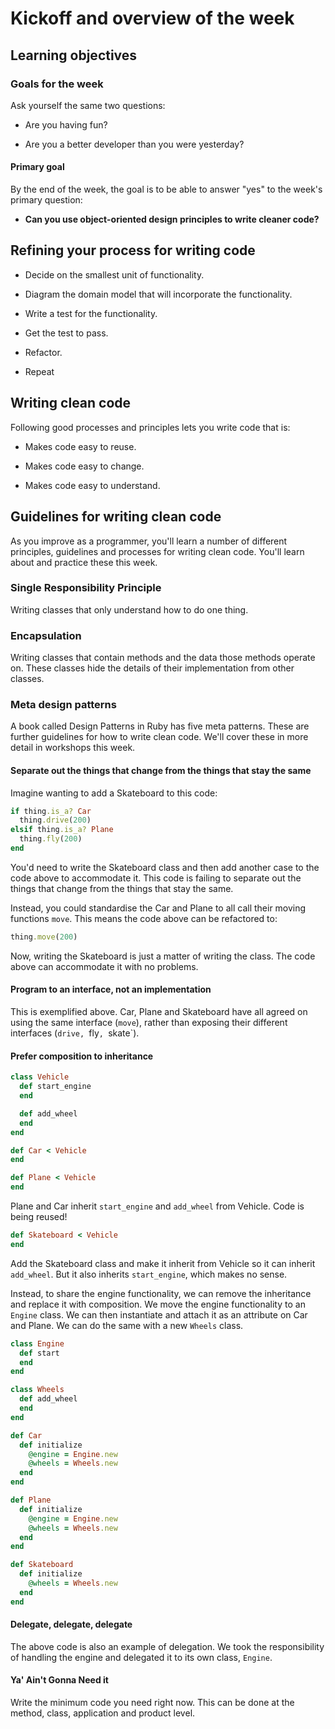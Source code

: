 # Kickoff and overview of the week

## Learning objectives

### Goals for the week

Ask yourself the same two questions:

* Are you having fun?

* Are you a better developer than you were yesterday?

#### Primary goal

By the end of the week, the goal is to be able to answer "yes" to the week's primary question:

* **Can you use object-oriented design principles to write cleaner code?**

## Refining your process for writing code

* Decide on the smallest unit of functionality.

* Diagram the domain model that will incorporate the functionality.

* Write a test for the functionality.

* Get the test to pass.

* Refactor.

* Repeat

## Writing clean code

Following good processes and principles lets you write code that is:

* Makes code easy to reuse.

* Makes code easy to change.

* Makes code easy to understand.

## Guidelines for writing clean code

As you improve as a programmer, you'll learn a number of different principles, guidelines and processes for writing clean code.  You'll learn about and practice these this week.

### Single Responsibility Principle

Writing classes that only understand how to do one thing.

### Encapsulation

Writing classes that contain methods and the data those methods operate on.  These classes hide the details of their implementation from other classes.

### Meta design patterns

A book called Design Patterns in Ruby has five meta patterns.  These are further guidelines for how to write clean code.  We'll cover these in more detail in workshops this week.

#### Separate out the things that change from the things that stay the same

Imagine wanting to add a Skateboard to this code:

```ruby
if thing.is_a? Car
  thing.drive(200)
elsif thing.is_a? Plane
  thing.fly(200)
end
```

You'd need to write the Skateboard class and then add another case to the code above to accommodate it.  This code is failing to separate out the things that change from the things that stay the same.

Instead, you could standardise the Car and Plane to all call their moving functions `move`.  This means the code above can be refactored to:

```ruby
thing.move(200)
```

Now, writing the Skateboard is just a matter of writing the class.  The code above can accommodate it with no problems.

#### Program to an interface, not an implementation

This is exemplified above.  Car, Plane and Skateboard have all agreed on using the same interface (`move`), rather than exposing their different interfaces (`drive, `fly`, `skate`).

#### Prefer composition to inheritance

```ruby
class Vehicle
  def start_engine
  end

  def add_wheel
  end
end

def Car < Vehicle
end

def Plane < Vehicle
end
```

Plane and Car inherit `start_engine` and `add_wheel` from Vehicle.  Code is being reused!

```ruby
def Skateboard < Vehicle
end
```

Add the Skateboard class and make it inherit from Vehicle so it can inherit `add_wheel`.  But it also inherits `start_engine`, which makes no sense.

Instead, to share the engine functionality, we can remove the inheritance and replace it with composition.  We move the engine functionality to an `Engine` class.  We can then instantiate and attach it as an attribute on Car and Plane.  We can do the same with a new `Wheels` class.

```ruby
class Engine
  def start
  end
end

class Wheels
  def add_wheel
  end
end

def Car
  def initialize
    @engine = Engine.new
    @wheels = Wheels.new
  end
end

def Plane
  def initialize
    @engine = Engine.new
    @wheels = Wheels.new
  end
end

def Skateboard
  def initialize
    @wheels = Wheels.new
  end
end
```

#### Delegate, delegate, delegate

The above code is also an example of delegation.  We took the responsibility of handling the engine and delegated it to its own class, `Engine`.


#### Ya' Ain't Gonna Need it

Write the minimum code you need right now.  This can be done at the method, class, application and product level.
